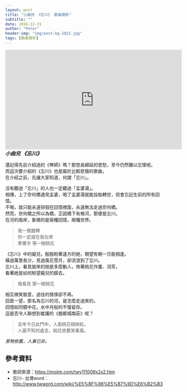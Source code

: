 ```yaml
---
layout: post
title: "小曲兒 《忘川》 歌曲賞析"
subtitle: ""
date: 2016-12-31
author: "Peter"
header-img: "img/post-bg-2022.jpg"
tags: [歌曲賞析]
---
```


<span style="font-size:16px"><iframe allowfullscreen="" class="no-convert" frameborder="0" height="315" src="https://www.youtube.com/embed/bvCVhKhuDCQ?wmode=transparent" width="560"></iframe>
***小曲兒 《忘川》***

還記得先前介紹過的《琴師》嗎？那悠長綿延的思愁，至今仍然難以忘懷呢。  
而這次要介紹的《忘川》也是屬於比較悲傷的歌曲，  
在介紹之前，先讓大家知道，何謂「忘川」。  

沒有聽過「忘川」的人也一定聽過「孟婆湯」。  
相傳，上了奈何橋遇見孟婆，喝了孟婆湯就能投胎轉世，但會忘記生前的所有回憶。  
不喝，就只能永遠徘徊在回憶裡面，永遠無法走過奈何橋。  
然而，奈何橋之所以為橋，正因橋下有條河，那便是忘川。  
在河的兩岸，象徵的是兩種回憶，兩種世界。  

> 我一覺醒轉  
你一定就在我左岸  
牽著手 等一樹桃花  

《忘川》中的癡兒，殷殷盼著遠方的她，期望有朝一日能相逢。  
橫過萬里長沙，見過風花雪月，卻流浪到了忘川。  
忘川上，看見彼岸的她是多麼動人，倚著桃花作畫、沏茶，  
看著她是如何盼望癡兒的歸去。  

> 我看見 那一樹桃花

相互微笑致意，過往的情愫卻不再。  
回首一望，那名為忘川的河，是怎麼走過來的。  
回憶如同鏡中花，水中月般的不復留存。  
這是否令人聯想到崔護的《題都城南莊》呢？  

> 去年今日此門中，人面桃花相映紅。  
人面不知何處去，桃花依舊笑春風。

*景物依舊，人事已非。*

## 參考資料
- 歌詞來源：https://mojim.com/twy111009x2x2.htm
- 忘川- 台灣word：http://www.twword.com/wiki/%E5%BF%98%E5%B7%9D%E6%B2%B3